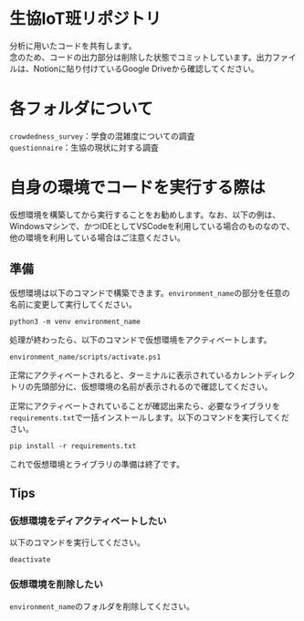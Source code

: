 # 生協IoT班リポジトリ
分析に用いたコードを共有します。\
念のため、コードの出力部分は削除した状態でコミットしています。出力ファイルは、Notionに貼り付けているGoogle Driveから確認してください。


# 各フォルダについて
`crowdedness_survey`：学食の混雑度についての調査\
`questionnaire`：生協の現状に対する調査


# 自身の環境でコードを実行する際は
仮想環境を構築してから実行することをお勧めします。なお、以下の例は、Windowsマシンで、かつIDEとしてVSCodeを利用している場合のものなので、他の環境を利用している場合はご注意ください。

## 準備
仮想環境は以下のコマンドで構築できます。`environment_name`の部分を任意の名前に変更して実行してください。
```
python3 -m venv environment_name
```
処理が終わったら、以下のコマンドで仮想環境をアクティベートします。
```
environment_name/scripts/activate.ps1
```
正常にアクティベートされると、ターミナルに表示されているカレントディレクトリの先頭部分に、仮想環境の名前が表示されるので確認してください。

正常にアクティベートされていることが確認出来たら、必要なライブラリを`requirements.txt`で一括インストールします。以下のコマンドを実行してください。
```
pip install -r requirements.txt
```
これで仮想環境とライブラリの準備は終了です。

## Tips
### 仮想環境をディアクティベートしたい
以下のコマンドを実行してください。
```
deactivate
```

### 仮想環境を削除したい
`environment_name`のフォルダを削除してください。

